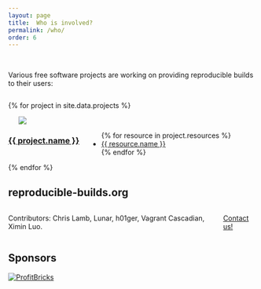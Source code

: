 ```yaml
---
layout: page
title:  Who is involved?
permalink: /who/
order: 6
---
```


<div class="row">
  <div class="four columns title">&nbsp;</div>
  <div class="eight columns text">
    <p>
      Various free software projects are working on providing reproducible builds
      to their users:
    </p>
  </div>
</div>

{% for project in site.data.projects %}
<div class="row">
  <div class="four columns title">
    <a name="{{ project.name }}"></a>
    <a href="{{ project.url }}"><img src="{{ project.logo | prepend: "/images/logos/" | prepend: site.baseurl }}" /></a>
  </div>
  <div class="eight columns text">
    <h3><a href="{{ project.url }}">{{ project.name }}</a></h3>
    <ul>
      {% for resource in project.resources %}
      <li><a href="{{ resource.url }}">{{ resource.name }}</a></li>
      {% endfor %}
    </ul>
  </div>
</div>
{% endfor %}

<div class="row">
  <div class="four columns title">
   <h2>reproducible-builds.org</h2>
  </div>
  <div class="eight columns">
    <p>
      Contributors:
      Chris Lamb,
      Lunar,
      h01ger,
      Vagrant Cascadian,
      Ximin Luo.
    </p>
    <p>
       <a href="mailto:contact@reproducible-builds.org">Contact us!</a>
    </p>
  </div>
</div>

<div class="row">
  <div class="four columns title">
   <h2>Sponsors</h2>
  </div>
  <div class="eight columns">
    <div style="margin-bottom: 1rem;">
      <a href="https://www.profitbricks.co.uk/"><img style="vertical-align: top;" src="{{ "/images/logos/profitbricks.png" | prepend: site.baseurl }}" alt="ProfitBricks" /></a>
    </div>
  </div>
</div>
